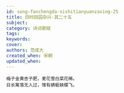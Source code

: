 ```yaml
---
id: song-fanchengda-sishitianyuanzaxing-25
title: 四时田园杂兴·其二十五
subject: 
category: 诗词歌赋
tags: 
keywords: 
cover: 
authors: 范成大
created_when: 宋朝
updated_when: 
---
```


```
梅子金黄杏子肥，麦花雪白菜花稀。
日长篱落无人过，惟有蜻蜓蛱蝶飞。
```
